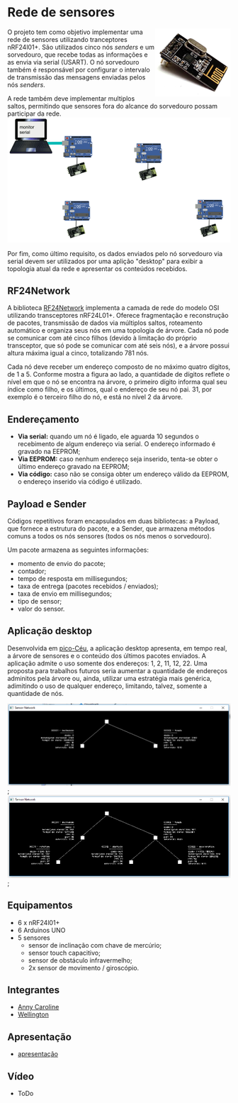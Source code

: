 # Rede de sensores

<img src="imgs/nRF24l01Plus.jpg" width="170" align="right"/> 

O projeto tem como objetivo implementar uma rede de sensores utilizando tranceptores nRF24l01+. São utilizados cinco nós *senders* e um sorvedouro, que recebe todas as informações e as envia via serial (USART). O nó sorvedouro também é responsável por configurar o intervalo de transmissão das mensagens enviadas pelos nós *senders*.

A rede também deve implementar multiplos saltos, permitindo que sensores fora do alcance do sorvedouro possam participar da rede.
<img src="imgs/diagrama.gif"/>

Por fim, como último requisito, os dados enviados pelo nó sorvedouro via serial devem ser utilizados por uma aplição "desktop" para exibir a topologia atual da rede e apresentar os conteúdos recebidos. 

## RF24Network

A biblioteca [RF24Network](https://tmrh20.github.io/RF24Network/) implementa a camada de rede do modelo OSI utilizando transceptores nRF24L01+. Oferece fragmentação e reconstrução de pacotes, transmissão de dados via múltiplos saltos, roteamento automático e organiza seus nós em uma topologia de árvore. Cada nó pode se comunicar com até cinco filhos (devido à limitação do próprio transceptor, que só pode se comunicar com até seis nós), e a árvore possui altura máxima igual a cinco, totalizando 781 nós.

Cada nó deve receber um endereço composto de no máximo quatro dígitos, de 1 a 5. Conforme mostra a figura ao lado, a quantidade de dígitos reflete o nível em que o nó se encontra na árvore, o primeiro dígito informa qual seu índice como filho, e os últimos, qual o endereço de seu nó pai. 31, por exemplo é o terceiro filho do nó, e está no nível 2 da árvore.  

## Endereçamento
- **Via serial:** quando um nó é ligado, ele aguarda 10 segundos o recebimento de algum endereço via serial. O endereço informado é gravado na EEPROM;
- **Via EEPROM:** caso nenhum endereço seja inserido, tenta-se obter o último endereço gravado na EEPROM;
- **Via código:** caso não se consiga obter um endereço válido da EEPROM, o endereço inserido via código é utilizado.

## Payload e Sender
Códigos repetitivos foram encapsulados em duas bibliotecas: a Payload, que fornece a estrutura do pacote, e a Sender, que armazena métodos comuns a todos os nós sensores (todos os nós menos o sorvedouro).

Um pacote armazena as seguintes informações:
 - momento de envio do pacote;
 - contador;
 - tempo de resposta em millisegundos;
 - taxa de entrega (pacotes recebidos / enviados);
 - taxa de envio em millisegundos;
 - tipo de sensor;
 - valor do sensor.

## Aplicação desktop
Desenvolvida em [pico-Céu](https://github.com/ceu-lang/pico-ceu), a aplicação desktop apresenta, em tempo real, a árvore de sensores e o conteúdo dos últimos pacotes enviados. A aplicação admite o uso somente dos endereços: 1, 2, 11, 12, 22. Uma proposta para trabalhos futuros seria aumentar a quantidade de endereços adminitos pela árvore ou, ainda, utilizar uma estratégia mais genérica, adimitindo o uso de qualquer endereço, limitando, talvez, somente a quantidade de nós.

![aplicação desktop com dois nós *sender*](imgs/dois_senders.png);
![aplicação desktop com cinco nós *sender*](imgs/cinco_senders.png);

## Equipamentos
- 6 x nRF24l01+
- 6 Arduinos UNO
- 5 sensores
  - sensor de inclinação com chave de mercúrio;
  - sensor touch capacitivo;
  - sensor de obstáculo infravermelho;
  - 2x sensor de movimento / giroscópio.

## Integrantes
- [Anny Caroline](https://github.com/AnnyCaroline/)
- [Wellington](https://github.com/wellington34226)

## Apresentação
- [apresentação](https://docs.google.com/presentation/d/1lwsjdhIuiyjNCqPYpRjfqGPr3z3zVVWdjU5c1WbAfAQ/edit?usp=sharing)

## Vídeo
- ToDo



